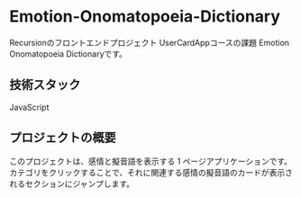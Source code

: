 # Emotion-Onomatopoeia-Dictionary

Recursionのフロントエンドプロジェクト UserCardAppコースの課題 Emotion Onomatopoeia Dictionaryです。

## 技術スタック
JavaScript

## プロジェクトの概要
このプロジェクトは、感情と擬音語を表示する 1 ページアプリケーションです。<br>
カテゴリをクリックすることで、それに関連する感情の擬音語のカードが表示されるセクションにジャンプします。

